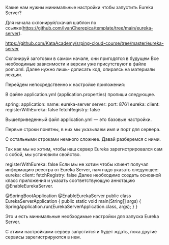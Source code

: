 Какие нам нужны минимальные настройки чтобы запустить Eureka Server?

 

Для начала склонируй/скачай шаблон по ссылке(https://github.com/IvanCherepica/template/tree/main/eureka-server).

https://github.com/KataAcademy/srping-cloud-course/tree/master/eureka-server

Склонируй заготовки в самом начале, они пригодятся в будущем Все необходимые зависимости и версии уже присутствуют в файле pom.xml. Далее нужно лишь- дописать код, опираясь на материалы лекции.

Перейдем непосредственно к настройке приложения:

В файле application.yml (application.properties) пропиши следующее.

spring:
 application:
   name: eureka-server
server:
 port: 8761
eureka:
 client:
   registerWithEureka: false
   fetchRegistry: false
 
Вышеприведенный файл application.yml — это базовые настройки.

Первые строки понятны, в них мы указываем имя и порт для сервера.

С остальными строками немного сложнее. Давай разберемся с ними.

Так как мы не хотим, чтобы наш сервер Eureka зарегистрировался сам с собой, мы установили свойство.

registerWithEureka: false
Если мы не хотим чтобы клиент получал информацию реестра от Eureka Server, нам надо указать следующее:
eureka:
 client:
   fetchRegistry: false
Далее необходимо создать основной класс приложения и указать соответствующую аннотацию @EnableEurekaServer.

 
@SpringBootApplication
@EnableEurekaServer
public class EurekaServerApplication {
  public static void main(String[] args) {
     SpringApplication.run(EurekaServerApplication.class, args);
  }
}
 

Это и есть минимальные необходимые настройки для запуска Eureka Server.

С этими настройками сервер запустится и будет ждать, пока другие сервисы зарегистрируются в нем.
